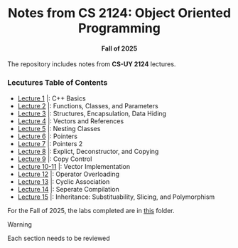 <div align = "center"> 
  
# Notes from CS 2124: Object Oriented Programming  
#### Fall of 2025
  
</div> 

The repository includes notes from **CS-UY 2124** lectures. 

### Lecutures Table of Contents

- [Lecture 1](https://github.com/XinRC/CS-2124/blob/main/lectures/lecture1/README.md) |: C++ Basics
- [Lecture 2](https://github.com/XinRC/CS-2124/blob/main/lectures/lecture2/README.md) |: Functions, Classes, and Parameters
- [Lecture 3](https://github.com/XinRC/CS-2124/blob/main/lectures/lecture3/README.md) |: Structures, Encapsulation, Data Hiding
- [Lecture 4](https://github.com/XinRC/CS-2124/blob/main/lectures/lecture4/README.md) |: Vectors and References
- [Lecture 5](https://github.com/XinRC/CS-2124/blob/main/lectures/lecture5/README.md) |: Nesting Classes
- [Lecture 6](https://github.com/XinRC/CS-2124/blob/main/lectures/lecture6/README.md) |: Pointers
- [Lecture 7](https://github.com/XinRC/CS-2124/blob/main/lectures/lecture7/README.md) |: Pointers 2
- [Lecture 8](https://github.com/XinRC/CS-2124/blob/main/lectures/lecture8/README.md) |: Explict, Deconstructor, and Copying
- [Lecture 9](https://github.com/XinRC/CS-2124/blob/main/lectures/lecture9/README.md) |: Copy Control
- [Lecture 10-11](https://cse.engineering.nyu.edu/jsterling/cs2124/LectureNotes/06b.Vector.html) |: Vector Implementation 
- [Lecture 12](https://github.com/XinRC/CS-2124/blob/main/lectures/lecture12/README.md) |: Operator Overloading
- [Lecture 13](https://github.com/XinRC/CS-2124/blob/main/lectures/lecture13/README.md) |: Cyclic Association
- [Lecture 14](https://github.com/XinRC/CS-2124/blob/main/lectures/lecture14/README.md) |: Seperate Compilation
- [Lecture 15](https://github.com/XinRC/CS-2124/blob/main/lectures/lecture15/README.md) |: Inheritance: Substituability, Slicing, and Polymorphism


For the Fall of 2025, the labs completed are in [this](https://github.com/XinRC/CS-2124/tree/main/recitation) folder. 
> [!Warning]
> Each section needs to be reviewed 
